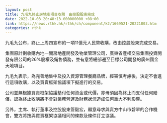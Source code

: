 ```yaml
---
layout: post
title: 九毛九終止房地產項目收購　由控股股東完成
date: 2022-10-03 20:48:13.000000000 +08:00
link: https://news.rthk.hk/rthk/ch/component/k2/1669521-20221003.htm
categories: rthk
---
```


九毛九公布，終止上周四宣布的一項11億元人民幣收購，改由控股股東完成交易。

集團原計劃收購內地一間房地產開發及物業管理公司，廣東省產權交易集團投資開發有限公司的26%股權及銷售債務，並有意將總部遷至目標公司開發的廣州國金天地項目。

九毛九表示，為完善地集中及投入資源管理餐廳品牌，經審慎考慮後，決定不會進行這項收購，以及買賣框架協議項下擬進行的交易。

公司並無根據買賣框架協議墊付任何資金或代價，亦毋須因為終止而支付任何賠償，認為終止收購將不會對業務營運及財務狀況造成任何重大不利影響。

另外，主席、執行董事及控股股東管毅宏，願意尋求與賣方中山市碧翠的合作機會，雙方將按與買賣框架協議相同的條款及條件訂立協議。
